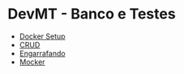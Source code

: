 # DevMT - Banco e Testes
- [Docker Setup](./DOCKERSETUP.md)
- [CRUD](CRUD.md)
- [Engarrafando](ENGARRAFANDO.md)
- [Mocker](MOCKER.md)